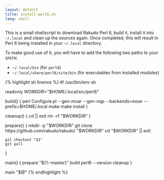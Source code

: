 ```yaml
---
layout: default
title: install-perl6.sh
lang: shell
---
```


This is a small shellscript to download Rakudo Perl 6, build it, install it
into `~/.local` and clean up the sources again. Once completed, this will result
in Perl 6 being installed in your `~/.local` directory.

To make good use of it, you will have to add the following two paths to your
`$PATH`:

- `~/.local/bin` (for `perl6`)
- `~/.local/share/perl6/site/bin` (for executables from installed modules)

{% highlight sh linenos %}
#! /usr/bin/env sh

readonly WORKDIR="$HOME/.local/src/perl6"

build()
{
	perl Configure.pl --gen-moar --gen-nqp --backends=moar --prefix=$HOME/.local
	make
	make install
}

cleanup()
{
	cd || exit
	rm -rf "$WORKDIR"
}

prepare()
{
	mkdir -p "$WORKDIR"
	git clone https://github.com/rakudo/rakudo/ "$WORKDIR"
	cd "$WORKDIR" || exit

	git checkout "$1"
	git pull
}

main()
{
	prepare "${1:-master}"
	build
	perl6 --version
	cleanup
}

main "$@"
{% endhighlight %}
